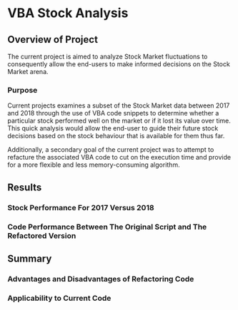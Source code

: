 # VBA Stock Analysis

## Overview of Project
The current project is aimed to analyze Stock Market fluctuations to consequently allow the end-users to make informed decisions on the Stock Market arena.
### Purpose
Current projects examines a subset of the Stock Market data between 2017 and 2018 through the use of VBA code snippets to determine whether a particular stock performed well on the market or if it lost its value over time. This quick analysis would allow the end-user to guide their future stock decisions based on the stock behaviour that is available for them thus far.

Additionally, a secondary goal of the current project was to attempt to refacture the associated VBA code to cut on the execution time and provide for a more flexible and less memory-consuming algorithm.
## Results

### Stock Performance For 2017 Versus 2018




### Code Performance Between The Original Script and The Refactored Version




## Summary

### Advantages and Disadvantages of Refactoring Code

### Applicability to Current Code
